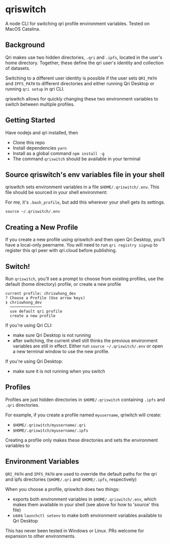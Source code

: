 # qriswitch

A node CLI for switching qri profile environment variables.  Tested on MacOS Catalina.

## Background

Qri makes use two hidden directories, `.qri` and `.ipfs`, located in the user's home directory. Together, these define the qri user's identity and collection of datasets.

Switching to a different user identity is possible if the user sets `QRI_PATH` and `IPFS_PATH` to different directories and either running Qri Desktop or running `qri setup` in qri CLI.

qriswitch allows for quickly changing these two environment variables to switch between multiple profiles.

## Getting Started

Have nodejs and qri installed, then

- Clone this repo
- Install dependencies `yarn`
- Install as a global command `npm install -g`
- The command `qriswitch` should be available in your terminal

## Source qriswitch's env variables file in your shell

qriswitch sets environment variables in a file `$HOME/.qriswitch/.env`.  This file should be sourced in your shell environment:

For me, it's `.bash_profile`, but add this wherever your shell gets its settings.
```
source ~/.qriswitch/.env
```

## Creating a New Profile

If you create a new profile using qriswitch and then open Qri Desktop, you'll have a local-only peername.
You will need to run `qri registry signup` to register this qri peer with qri.cloud before publishing.

## Switch!

Run `qriswitch`, you'll see a prompt to choose from existing profiles, use the default (home directory) profile, or create a new profile

```
current profile: chriswhong_dev
? Choose a Profile (Use arrow keys)
❯ chriswhong_dev
  ──────────────
  use default qri profile
  create a new profile
```

If you're using Qri CLI:
- make sure Qri Desktop is not running
- after switching, the current shell still thinks the previous environment variables are still in effect.  Either run `source ~/.qriswitch/.env` or open a new terminal window to use the new profile.

If you're using Qri Desktop:
- make sure it is not running when you switch

## Profiles

Profiles are just hidden directories in `$HOME/.qriswitch` containing `.ipfs` and `.qri` directories.

For example, if you create a profile named `myusername`, qriwitch will create:
- `$HOME/.qriswitch/myusername/.qri`
- `$HOME/.qriswitch/myusername/.ipfs`

Creating a profile only makes these directories and sets the environment variables to

## Environment Variables

`QRI_PATH` and `IPFS_PATH` are used to override the default paths for the qri and ipfs directories (`$HOME/.qri` and `$HOME/.ipfs`, respectively)

When you choose a profile, qriswitch does two things:
- exports both environment variables in `$HOME/.qriswitch/.env`, which makes them available in your shell (see above for how to 'source' this file)
- uses `launchctl setenv` to make both environment variables available to Qri Desktop

This has never been tested in Windows or Linux.  PRs welcome for expansion to other environments.
